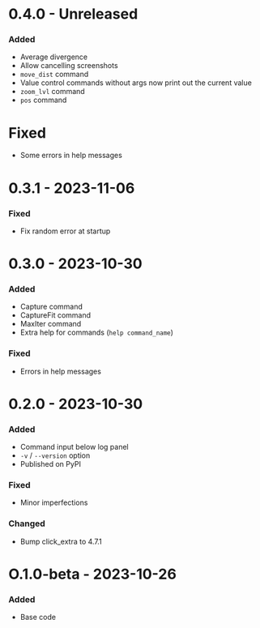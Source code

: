 # 0.4.0 - Unreleased

### Added
- Average divergence
- Allow cancelling screenshots
- `move_dist` command
- Value control commands without args now print out the current value
- `zoom_lvl` command
- `pos` command

# Fixed
- Some errors in help messages

# 0.3.1 - 2023-11-06

### Fixed
- Fix random error at startup

# 0.3.0 - 2023-10-30

### Added
- Capture command
- CaptureFit command 
- MaxIter command
- Extra help for commands (`help command_name`)

### Fixed
- Errors in help messages

# 0.2.0 - 2023-10-30

### Added
- Command input below log panel
- `-v` / `--version` option
- Published on PyPI

### Fixed
- Minor imperfections

### Changed
- Bump click_extra to 4.7.1

# O.1.0-beta - 2023-10-26

### Added 

- Base code